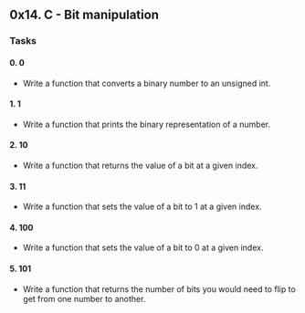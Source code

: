 ## 0x14. C - Bit manipulation

### Tasks

#### 0. 0

* Write a function that converts a binary number to an unsigned int.

#### 1. 1

* Write a function that prints the binary representation of a number.

#### 2. 10

* Write a function that returns the value of a bit at a given index.

#### 3. 11

* Write a function that sets the value of a bit to 1 at a given index.

#### 4. 100

* Write a function that sets the value of a bit to 0 at a given index.

#### 5. 101

* Write a function that returns the number of bits you would need to flip to get from one number to another.
